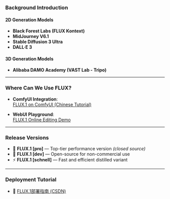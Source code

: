 ### Background Introduction

#### 2D Generation Models
- **Black Forest Labs (FLUX Kontext)**
- **MidJourney V6.1**
- **Stable Diffusion 3 Ultra**
- **DALL·E 3**

#### 3D Generation Models
- **Alibaba DAMO Academy (VAST Lab - Tripo)**

---

### Where Can We Use FLUX?

- **ComfyUI Integration**:  
  [FLUX.1 on ComfyUI (Chinese Tutorial)](https://docs.comfy.org/zh-CN/tutorials/flux/flux1-krea-dev)

- **WebUI Playground**:  
  [FLUX.1 Online Editing Demo](https://playground.bfl.ai/image/edit)

---

### Release Versions

- 🥇 **FLUX.1 [pro]** — Top-tier performance version *(closed source)*
- 📘 **FLUX.1 [dev]** — Open-source for non-commercial use
- ⚡ **FLUX.1 [schnell]** — Fast and efficient distilled variant

---

### Deployment Tutorial

- 📄 [FLUX.1部署指南 (CSDN)](https://blog.csdn.net/qq_34348690/article/details/149740434)
